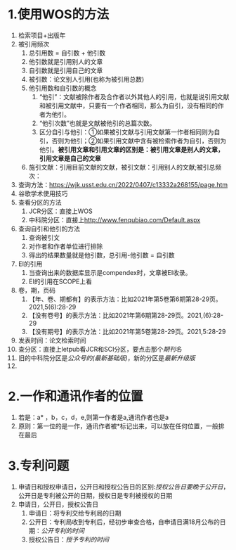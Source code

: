 # 1.使用WOS的方法
1. 检索项目+出版年
2. 被引用频次
   1. 总引用数 = 自引数 + 他引数
   2. 他引数就是引用别人的文章
   3. 自引数就是引用自己的文章
   4. 被引数：论文别人引用(也称为被引用总数)
   5. 他引用数和自引数的概念
      1. “他引”：文献被除作者及合作者以外其他人的引用，也就是说引用文献和被引用文献中，只要有一个作者相同，那么为自引，没有相同的作者为他引。
      2. “他引次数”也就是文献被他引的总篇次数。
      3. 区分自引与他引：①如果被引文献与引用文献第一作者相同则为自引，否则为他引；②如果引用文献中含有被检索作者为自引，否则为他引。**被引用文章和引用文章的区别是：被引用文章是别人的文章，引用文章是自己的文章**
   6. 施引文献：引用目前文献的文献，被引文献：引用别人的文献;被引总频次：
3. 查询方法：<https://wjk.usst.edu.cn/2022/0407/c13332a268155/page.htm>
4. 谷歌学术使用技巧
5. 查看分区的方法
   1. JCR分区：直接上WOS
   2. 中科院分区：直接上<http://www.fenqubiao.com/Default.aspx>
6. 查询自引和他引的方法
   1. 查询被引文
   2. 对作者和作者单位进行排除
   3. 得出的结果数量就是他引数，总引用-他引数 = 自引数
7. EI的引用
   1. 当查询出来的数据库显示是compendex时，文章被EI收录。
   2. EI的引用在SCOPE上看
8. 卷，期，页码
   1. 【年、卷、期都有】的表示方法：比如2021年第5卷第6期第28-29页。2021,5(6):28-29
   2. 【没有卷号】的表示方法：比如2021年第6期第28-29页。2021,(6):28-29
   3. 【没有期号】的表示方法：比如2021年第5卷第28-29页。2021,5:28-29
9. 发表时间：论文检索时间
10. 查分区：直接上letpub看JCR和SCI分区，要点击那个*期刊名*
11. 旧的中科院分区是*公众号的(最新基础版)*，新的分区是*最新升级版*
12. 

# 2.一作和通讯作者的位置

1. 若是：a* ，b，c，d，e,则第一作者是a,通讯作者也是a
2. 原则：第一位的是一作，通讯作者被*标记出来，可以放在任何位置，一般排在最后

# 3.专利问题
1. 申请日和授权申请日，公开日和授权公告日的区别:*授权公告日要晚于公开日*，公开日是专利被公开的日期，授权日是专利被授权的日期
2. 申请日，公开日，授权公告日
   1. 申请日：将专利交给专利局的日期
   2. 公开日：专利局收到专利后，经初步审查合格，自申请日满18月公布的日期：*公开专利的时间*
   3. 授权公告日：*授予专利的时间*
